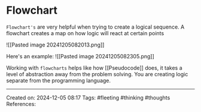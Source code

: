 # Flowchart

`Flowchart's` are very helpful when trying to create a logical sequence. A flowchart creates a map on how logic will react at certain points

![[Pasted image 20241205082013.png]]

Here's an example:
![[Pasted image 20241205082305.png]]

Working with `flowcharts` helps like how [[Pseudocode]] does, it takes a level of abstraction away from the problem solving. You are creating logic separate from the programming language.

---
Created on: 2024-12-05 08:17
Tags: #fleeting #thinking #thoughts
References:
